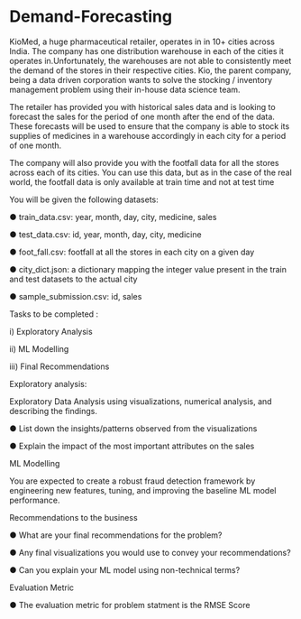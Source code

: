 # Demand-Forecasting

KioMed, a huge pharmaceutical retailer, operates in in 10+ cities across India. The company has one distribution warehouse in each of the cities it operates in.Unfortunately, the warehouses are not able to consistently meet the demand of the stores in their respective cities. Kio, the parent company, being a data driven corporation wants to solve the stocking / inventory management problem using their
in-house data science team.

The retailer has provided you with historical sales data and is looking to forecast the sales for the period of one month after the end of the data. These forecasts will be used to ensure that the company is able to stock its supplies of medicines in a
warehouse accordingly in each city for a period of one month.


The company will also provide you with the footfall data for all the stores across each 
of its cities. You can use this data, but as in the case of the real world, the footfall data
is only available at train time and not at test time


You will be given the following datasets:

● train_data.csv: year, month, day, city, medicine, sales

● test_data.csv: id, year, month, day, city, medicine

● foot_fall.csv: footfall at all the stores in each city on a given day

● city_dict.json: a dictionary mapping the integer value present in the train and
test datasets to the actual city

● sample_submission.csv: id, sales


Tasks to be completed :

i) Exploratory Analysis

ii) ML Modelling

iii) Final Recommendations

Exploratory analysis:

Exploratory Data Analysis using visualizations, numerical analysis, and describing the
findings.

● List down the insights/patterns observed from the visualizations

● Explain the impact of the most important attributes on the sales


ML Modelling

You are expected to create a robust fraud detection framework by engineering new features, tuning, and improving the baseline ML model performance.

Recommendations to the business

● What are your final recommendations for the problem?

● Any final visualizations you would use to convey your recommendations?

● Can you explain your ML model using non-technical terms?

Evaluation Metric

● The evaluation metric for problem statment is the RMSE Score
